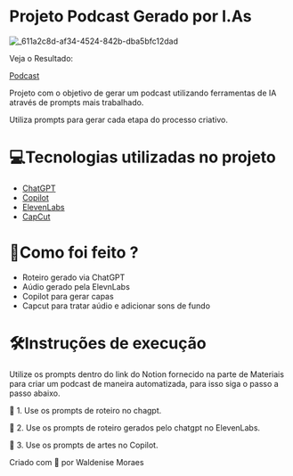 # Projeto Podcast Gerado por I.As

![_611a2c8d-af34-4524-842b-dba5bfc12dad](https://github.com/WaldeniseMoraes/Criando-podcast-com-IA-Generativas/assets/161647255/0963d6fa-e4db-4129-bd86-3ec816a573ee)


Veja o Resultado:

[Podcast](https://youtu.be/o83qJT9j0L8)

Projeto com o objetivo de gerar um podcast utilizando ferramentas de IA através de prompts mais trabalhado.

Utiliza prompts para gerar cada etapa do processo criativo.

# 💻Tecnologias utilizadas no projeto
* [ChatGPT](https://chat.openai.com/)
* [Copilot](https://copilot.microsoft.com/)
* [ElevenLabs](https://elevenlabs.io/app/speech-synthesis)
* [CapCut](https://www.capcut.com/)

# 🧠Como foi feito ?
* Roteiro gerado via ChatGPT
* Aúdio gerado pela ElevnLabs
* Copilot para gerar capas
* Capcut para tratar aúdio e adicionar sons de fundo
  
# 🛠️Instruções de execução
Utilize os prompts dentro do link do Notion fornecido na parte de Materiais para criar um podcast de maneira automatizada, para isso siga o passo a passo abaixo.

🤖 1. Use os prompts de roteiro no chagpt.

🤖 2. Use os prompts de roteiro gerados pelo chatgpt no ElevenLabs.

🤖 3. Use os prompts de artes no Copilot.

Criado com 💌 por Waldenise Moraes
